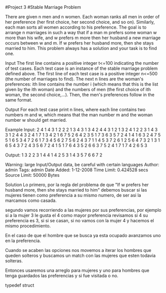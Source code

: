 #Project 3
#Stable Marriage Problem

There are given n men and n women. Each woman ranks all men in order of her preference (her first choice, her second choice, and so on). Similarly, each man sorts all women according to his preference. The goal is to arrange n marriages in such a way that if a man m prefers some woman w more than his wife, and w prefers m more then her husband a new marriage occurs between w and m. If w prefers her husband more, then she stays married to him. This problem always has a solution and your task is to find one.

Input
The first line contains a positive integer t<=100 indicating the number of test cases. Each test case is an instance of the stable marriage problem defined above. The first line of each test case is a positive integer n<=500 (the number of marriages to find). The next n lines are the woman's preferences: ith line contains the number i (which means that this is the list given by the ith woman) and the numbers of men (the first choice of ith woman, the second choice,...). Then, the men's preferences follow in the same format.

Output
For each test case print n lines, where each line contains two numbers m and w, which means that the man number m and the woman number w should get married.

Example
Input:
2
4
1 4 3 1 2
2 2 1 3 4
3 1 3 4 2
4 4 3 1 2
1 3 2 4 1
2 2 3 1 4
3 3 1 2 4
4 3 2 4 1
7
1 3 4 2 1 6 7 5
2 6 4 2 3 5 1 7
3 6 3 5 7 2 4 1
4 1 6 3 2 4 7 5
5 1 6 5 3 4 7 2
6 1 7 3 4 5 6 2
7 5 6 2 4 3 7 1
1 4 5 3 7 2 6 1
2 5 6 4 7 3 2 1
3 1 6 5 4 3 7 2
4 3 5 6 7 2 4 1
5 1 7 6 4 3 5 2
6 6 3 7 5 2 4 1
7 1 7 4 2 6 5 3



Output:
1 3
2 2
3 1
4 4
1 4
2 5
3 1
4 3
5 7
6 6
7 2

Warning: large Input/Output data, be careful with certain languages
Author:	admin
Tags:	admin
Date Added:	1-12-2008
Time Limit:	0.424528 secs
Source Limit:	50000 Bytes

Solution
Lo primero, por la regla del problema de que "If w prefers her husband more, then she stays married to him" debemos buscar si las mujeres tienen como preferencia a su mismo numero, de ser asi la marcamos como casada.

segundo vamos recorriendo a las mujeres por sus preferencias, por ejemplo si a la mujer 3 le gusta el 4 como mayor preferencia revisamos si 4 su preferencia es 3, si si se casan, si no vamos con la mujer 4 y hacemos el mismo procedimiento.

En el caso de que el hombre que se busca ya esta ocupado avanzamos uno en la preferencia. 

Cuando se acaben las opciones nos movemos a iterar los hombres que queden solteros y buscamos un match con las mujeres que esten todavia solteras.

Entonces usaremos una arreglo para mujeres y uno para hombres que tenga guardados las preferencias y si fue visitada o no.

typedef struct